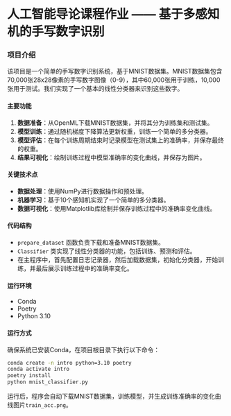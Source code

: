 # 人工智能导论课程作业 —— 基于多感知机的手写数字识别
### 项目介绍

该项目是一个简单的手写数字识别系统，基于MNIST数据集。MNIST数据集包含70,000张28x28像素的手写数字图像（0-9），其中60,000张用于训练，10,000张用于测试。我们实现了一个基本的线性分类器来识别这些数字。

#### 主要功能
1. **数据准备**：从OpenML下载MNIST数据集，并将其分为训练集和测试集。
2. **模型训练**：通过随机梯度下降算法更新权重，训练一个简单的多分类器。
3. **模型评估**：在每个训练周期结束时记录模型在测试集上的准确率，并保存最终的权重。
4. **结果可视化**：绘制训练过程中模型准确率的变化曲线，并保存为图片。

#### 关键技术点
- **数据处理**：使用NumPy进行数据操作和预处理。
- **机器学习**：基于10个感知机实现了一个简单的多分类器。
- **数据可视化**：使用Matplotlib库绘制并保存训练过程中的准确率变化曲线。

#### 代码结构
- `prepare_dataset` 函数负责下载和准备MNIST数据集。
- `Classifier` 类实现了线性分类器的功能，包括训练、预测和评估。
- 在主程序中，首先配置日志记录器，然后加载数据集，初始化分类器，开始训练，并最后展示训练过程中的准确率变化。

#### 运行环境
- Conda
- Poetry
- Python 3.10


#### 运行方式
确保系统已安装Conda，在项目根目录下执行以下命令：
```bash
conda create -n intro python=3.10 poetry
conda activate intro
poetry install
python mnist_classifier.py
```

运行后，程序会自动下载MNIST数据集，训练模型，并生成训练准确率的变化曲线图片`train_acc.png`。
